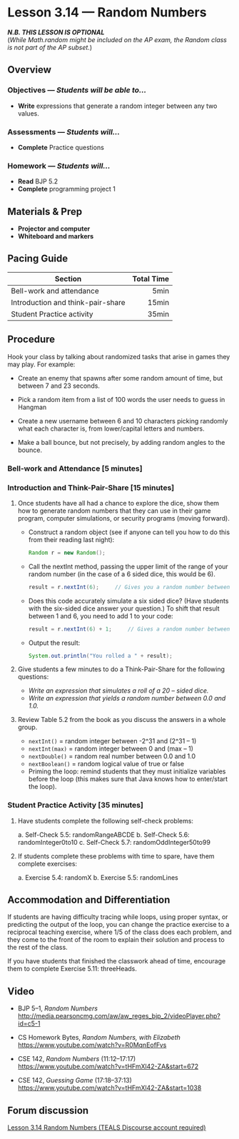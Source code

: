 Lesson 3.14 — Random Numbers
====================================================================================================
_**N.B. THIS LESSON IS OPTIONAL**_<br>
(_While Math.random might be included on the AP exam, the Random class is not part of the AP
subset._)


Overview
--------
### Objectives — _Students will be able to…_
- **Write** expressions that generate a random integer between any two values.

### Assessments — _Students will…_
- **Complete** Practice questions

### Homework — _Students will…_
- **Read** BJP 5.2
- **Complete** programming project 1


Materials & Prep
----------------
- **Projector and computer**
- **Whiteboard and markers**


Pacing Guide
------------
| Section                           | Total Time |
|-----------------------------------|-----------:|
| Bell-work and attendance          |       5min |
| Introduction and think-pair-share |      15min |
| Student Practice activity      |      35min |


Procedure
---------
Hook your class by talking about randomized tasks that arise in games they may play. For example:

- Create an enemy that spawns after some random amount of time, but between 7 and 23 seconds.

- Pick a random item from a list of 100 words the user needs to guess in Hangman

- Create a new username between 6 and 10 characters picking randomly what each character is, from
  lower/capital letters and numbers.

- Make a ball bounce, but not precisely, by adding random angles to the bounce.

### Bell-work and Attendance \[5 minutes\]

### Introduction and Think-Pair-Share \[15 minutes\]

1. Once students have all had a chance to explore the dice, show them how to generate random numbers
   that they can use in their game program, computer simulations, or security programs (moving
   forward).

   - Construct a random object (see if anyone can tell you how to do this from their reading last
     night):

     ``` Java
     Random r = new Random();
     ```

   - Call the nextInt method, passing the upper limit of the range of your random number (in the
     case of a 6 sided dice, this would be 6).

     ``` Java
     result = r.nextInt(6);     // Gives you a random number between 0 - 5.
     ```

   - Does this code accurately simulate a six sided dice? (Have students with the six-sided dice
     answer your question.) To shift that result between 1 and 6, you need to add 1 to your code:

     ``` Java
     result = r.nextInt(6) + 1;     // Gives a random number between 1 - 6.
     ```

   - Output the result:

     ``` Java
     System.out.println("You rolled a " + result);
     ```

2. Give students a few minutes to do a Think-Pair-Share for the following questions:

   - _Write an expression that simulates a roll of a 20 – sided dice._
   - _Write an expression that yields a random number between 0.0 and 1.0._

3. Review Table 5.2 from the book as you discuss the answers in a whole group.

   - `nextInt()` = random integer between -2^31 and (2^31 – 1)
   - `nextInt(max)` = random integer between 0 and (max – 1)
   - `nextDouble()` = random real number between 0.0 and 1.0
   - `nextBoolean()` = random logical value of true or false
   - Priming the loop: remind students that they must initialize variables before the loop (this
     makes sure that Java knows how to enter/start the loop).

### Student Practice Activity \[35 minutes\]

1. Have students complete the following self-check problems:

   a. Self-Check 5.5: randomRangeABCDE
   b. Self-Check 5.6: randomInteger0to10
   c. Self-Check 5.7: randomOddInteger50to99

2. If students complete these problems with time to spare, have them complete exercises:

   a. Exercise 5.4: randomX
   b. Exercise 5.5: randomLines


Accommodation and Differentiation
---------------------------------
If students are having difficulty tracing while loops, using proper syntax, or predicting the output
of the loop, you can change the practice exercise to a reciprocal teaching exercise, where 1/5 of
the class does each problem, and they come to the front of the room to explain their solution and
process to the rest of the class.

If you have students that finished the classwork ahead of time, encourage them to complete
 Exercise 5.11: threeHeads.


Video
-----
- BJP 5–1, _Random Numbers_<br>
  <http://media.pearsoncmg.com/aw/aw_reges_bjp_2/videoPlayer.php?id=c5-1>

- CS Homework Bytes, _Random Numbers, with Elizabeth_<br>
  <https://www.youtube.com/watch?v=R0MqnEofFvs>

- CSE 142, _Random Numbers_ (11:12–17:17)<br>
  <https://www.youtube.com/watch?v=tHFmXl42-ZA&start=672>

- CSE 142, _Guessing Game_ (17:18–37:13)<br>
  <https://www.youtube.com/watch?v=tHFmXl42-ZA&start=1038>


Forum discussion
----------------
[Lesson 3.14 Random Numbers (TEALS Discourse account required)](http://forums.tealsk12.org/c/unit-3/3-14-random-numbers)
